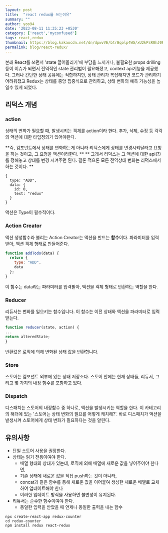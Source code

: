 ```yaml
---
layout: post
title:  "react redux를 쓰는이유"
summary: ""
author: yoo94
date: '2023-08-11 11:35:23 +0530'
category: ['react','myconfused']
tags: react,redux
thumbnail: https://blog.kakaocdn.net/dn/dpwvVE/btrBqolp4WG/xU2kPsR8hJ0Rpx9B1LSoZ1/img.png
permalink: blog/react-redux/
---
```


본래 React를 쓰면서 'state 끌어올리기'에 부담을 느끼거나, 
불필요한 props drilling 등이 이슈가 되면서 전역적인 state 관리법이 필요해졌고, context api기능을 제공했다.
그러나 간단한 상태 공유에는 적합하지만, 상태 관리가 복잡해지면 코드가 관리하기 어려워졌고
Redux는 상태를 중앙 집중식으로 관리하고, 상태 변화의 예측 가능성을 높일수 있게 되었다.

## 리덕스 개념

### action
상태의 변화가 필요할 때, 발생시키는 객체를 action이라 한다.
추가, 삭제, 수정 등 각각의 액션에 대한 타입정의가 있어야한다.

**즉, 컴포넌트에서 상태를 변화하는게 아니라 리덕스에게 상태를 변경시켜달라고 요청을 하는 것이고, 그 요청을 액션이라한다. **
** 그래서 리덕스는 그 액션에 대한 api(?)를 정해놓고 상태를 변경 시켜주면 된다. 결론 적으론 모든 전역상태 변화는 리덕스에서 하는 것이다. **

```text
{
  type: "ADD",
  data: {
    id: 0,
    text: "redux"
  }
}
```
액션은 Type이 필수적이다.

### Action Creator
액션 생성함수라 불리는 Action Creator는 액션을 만드는 **함수**이다.
파라미터를 입력받아, 액션 객체 형태로 만들어준다.
```javascript
function addTodo(data) {
  return {
    type: "ADD",
    data
  };
}
```
이 함수는 data라는 파라미터를 입력받아, 액션을 객체 형태로 반환하는 역할을 한다.

### Reducer

리듀서는 변화를 일으키는 함수입니다. 이 함수는 이전 상태와 액션을 파라미터로 입력받는다.

```javascript
function reducer(state, action) {
...
return alteredState;
}
```
반환값은 로직에 의해 변화된 상태 값을 반환합니다.

### Store
스토어는 컴포넌트 외부에 있는 상태 저장소다. 
스토어 안에는 현재 상태들, 리듀서, 그리고 몇 가지의 내장 함수를 포함하고 있다.

### Dispatch
디스패치는 스토어의 내장함수 중 하나로, 액션을 발생시키는 역할을 한다.
이 카테고리의 해더에 있는 '스토어는 상태 변화의 필요를 어떻게 캐치해?'.
바로 디스패치가 액션을 발생시켜 스토어에게 상태 변화가 필요하다는 것을 알린다.


## 유의사항
- 단일 스토어 사용을 권장한다.
- 상태는 읽기 전용이여야 한다.
    - 배열 형태의 상태가 있는데, 로직에 의해 배열에 새로운 값을 넣어주어야 한다면, 
    - 기존 상태에 새로운 값을 직접 push하는 것이 아니라, 
    - concat과 같은 함수를 통해 새로운 값을 이어붙여 생성한 새로운 배열로 교체하여 업데이트해야 한다
    - 이러한 업데이트 방식을 사용하면 불변성이 유지된다.
- 리듀서는 순수한 함수이여야 한다.
    - 동일한 입력을 받았을 때 언제나 동일한 출력을 내는 함수


```shell
npx create-react-app redux-counter
cd redux-counter
npm install redux react-redux
```
